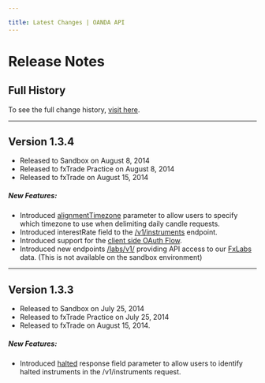 ```yaml
---

title: Latest Changes | OANDA API
---
```


# Release Notes

## Full History

To see the full change history, [visit here](/docs/full-history.md).

------------------------


<!-- Template for adding new notes

## Version 1.1.0
- Released to Sandbox on Feb 21, 2014
- Released to fxTrade Practice on Feb 26, 2014
- Release to fxTrade pending  
<br/>

##### Compatibility Changes:

- None because we don't mess with that much

##### New Features:

- Modified the thing to do the stuff
- More modifications to the thing

##### Bug Fixes:

- Stopped the other thing from breaking on sundays
:
-------------------------------------


Template ends -->

## Version 1.3.4
- Released to Sandbox on August 8, 2014
- Released to fxTrade Practice on August 8, 2014
- Released to fxTrade on August 15, 2014

##### New Features:
- Introduced [alignmentTimezone](/docs/v1/rates/#retrieve-instrument-history) parameter to allow users to specify which timezone to use when delimiting daily candle requests.
- Introduced interestRate field to the [/v1/instruments](/docs/v1/rates/#get-an-instrument-list) endpoint.
- Introduced support for the [client side OAuth Flow](/docs/v1/auth/#third-party-applications). 
- Introduced new endpoints [/labs/v1/](/docs/v1/forex-labs/) providing API access to our [FxLabs](http://fxtrade.oanda.ca/analysis/labs/) data. (This is not available on the sandbox environment)

------------------------------------

## Version 1.3.3
- Released to Sandbox on July 25, 2014
- Released to fxTrade Practice on July 25, 2014
- Released to fxTrade on August 15, 2014.

##### New Features:

- Introduced [halted](/docs/v1/rates/#get-an-instrument-list) response field parameter to allow users to identify halted instruments in the /v1/instruments request.

